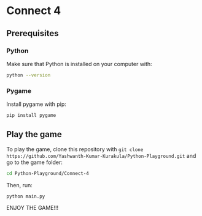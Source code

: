 # Connect 4

## Prerequisites

### Python

Make sure that Python is installed on your computer with:

```sh
python --version
```

### Pygame

Install pygame with pip:

```sh
pip install pygame
```

## Play the game

To play the game, clone this repository with `git clone https://github.com/Yashwanth-Kumar-Kurakula/Python-Playground.git` and go to the game folder:

```sh
cd Python-Playground/Connect-4
```

Then, run:

```sh
python main.py
```

ENJOY THE GAME!!!
